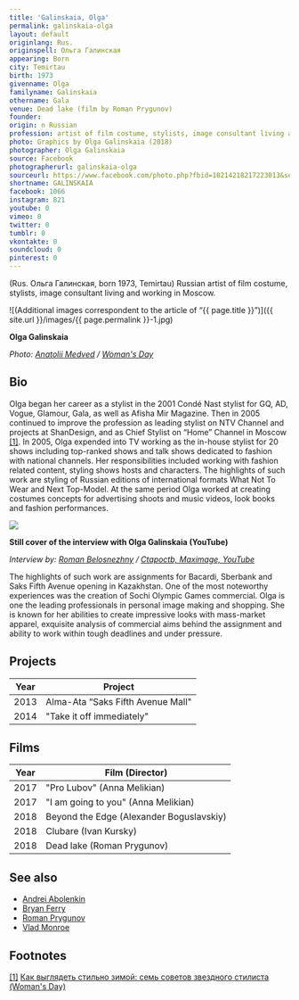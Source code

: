 ```yaml
---
title: 'Galinskaia, Olga'
permalink: galinskaia-olga
layout: default
originlang: Rus.
originspell: Ольга Галинская
appearing: Born
city: Temirtau
birth: 1973
givenname: Olga
familyname: Galinskaia
othername: Gala
venue: Dead lake (film by Roman Prygunov)
founder:
origin: n Russian
profession: artist of film costume, stylists, image consultant living and working in Moscow
photo: Graphics by Olga Galinskaia (2018)
photographer: Olga Galinskaia
source: Facebook
photographerurl: galinskaia-olga
sourceurl: https://www.facebook.com/photo.php?fbid=10214218217223013&set=a.2774084184912&type=3
shortname: GALINSKAIA
facebook: 1066
instagram: 821
youtube: 0
vimeo: 0
twitter: 0
tumblr: 0
vkontakte: 0
soundcloud: 0
pinterest: 0
---
```


(Rus. Ольга Галинская, born 1973, Temirtau) Russian artist of film costume, stylists, image consultant living and working in Moscow.

![(Additional images correspondent to the article of “{{ page.title }}”)]({{ site.url }}/images/{{ page.permalink }}-1.jpg)

**Olga Galinskaia**

*Photo: [Anatolii Medved](medved-anatolii) / [Woman's Day](http://www.wday.ru/moda-shopping/style/kak-vyiglyadet-stilno-zimoy-sem-sovetov-zvezdnogo-stilista/)*

## Bio

Olga began her career as a stylist in the 2001 Condé Nast stylist for GQ, AD, Vogue, Glamour, Gala, as well as Afisha Mir Magazine. Then in 2005 continued to improve the profession as leading stylist on NTV Channel and projects at ShanDesign, and as Chief Stylist on “Home” Channel in Moscow <span id="a1">[\[1\]](#f1)</span>. In 2005, Olga expended into TV working as the in-house stylist for 20 shows including top-ranked shows and talk shows dedicated to fashion with national channels. Her responsibilities included working with fashion related content, styling shows hosts and characters. The highlights of such work are styling of Russian editions of international formats What Not To Wear and Next Top-Model. At the same period Olga worked at creating costumes concepts for advertising shoots and music videos, look books and fashion performances.


![](https://i.ytimg.com/vi/uezoSg6QpvE/hqdefault.jpg)

**Still cover of the interview with Olga Galinskaia (YouTube)**

*Interview by: [Roman Belosnezhny](belosnezhny-roman) / [Ctapoctb, Maximage, YouTube](https://www.youtube.com/watch?v=uezoSg6QpvE)*

The highlights of such work are assignments for Bacardi, Sberbank and Saks Fifth Avenue opening in Kazakhstan. One of the most noteworthy experiences was the creation of Sochi Olympic Games commercial. Olga is one the leading professionals in personal image making and shopping. She is known for her abilities to create impressive looks with mass-market apparel, exquisite analysis of commercial aims behind the assignment and ability to work within tough deadlines and under pressure.

## Projects

|Year|Project|
|----|-----|
|2013|Alma-Ata “Saks Fifth Avenue Mall"|
|2014|"Take it off immediately"|

## Films

|Year|Film (Director)|
|----|-----|
|2017|"Pro Lubov" (Anna Melikian)|
|2017|"I am going to you" (Anna Melikian)|
|2018|Beyond the Edge (Alexander Boguslavskiy)|
|2018|Clubare (Ivan Kursky)|
|2018|Dead lake (Roman Prygunov)|

## See also

+ [Andrei Abolenkin](abolenkin-andrei)
+ [Bryan Ferry](ferry-bryan)
+ [Roman Prygunov](prygunov-roman)
+ [Vlad Monroe](vlad-monroe)

## Footnotes

[[1]](#a1) <span id="f1"></span> [Как выглядеть стильно зимой: семь советов звездного стилиста (Woman's Day)](http://www.wday.ru/moda-shopping/style/kak-vyiglyadet-stilno-zimoy-sem-sovetov-zvezdnogo-stilista/)
